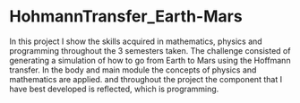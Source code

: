 # HohmannTransfer_Earth-Mars
In this project I show the skills acquired in mathematics, physics and programming throughout the 3 semesters taken.
The challenge consisted of generating a simulation of how to go from Earth to Mars using the Hoffmann transfer. In the body and main module the concepts of physics and mathematics are applied. and throughout the project the component that I have best developed is reflected, which is programming.